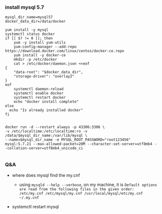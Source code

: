 

### install mysql 5.7

```
mysql_dir_name=mysql57
docker_data_dir=/data/docker

yum install -y mysql
systemctl status docker
if [[ $? != 0 ]]; then
    yum -y install yum-utils
    yum-config-manager --add-repo https://download.docker.com/linux/centos/docker-ce.repo
    yum install -y docker-ce
    mkdir -p /etc/docker
    cat > /etc/docker/daemon.json <<eof
{ 
    "data-root": "$docker_data_dir",
    "storage-driver": "overlay2"
}
eof
    systemctl daemon-reload
    systemctl enable docker
    systemctl restart docker
    echo "docker install complete"
else
  echo "Is already installed docker"
fi


docker run -d --restart always -p 43306:3306 \
-v /etc/localtime:/etc/localtime:ro -v /data/$mysql_dir_name:/var/lib/mysql \
--name=$mysql_dir_name -e MYSQL_ROOT_PASSWORD="root123456"  mysql:5.7.21 --max-allowed-packet=20M --character-set-server=utf8mb4 --collation-server=utf8mb4_unicode_ci


```


### Q&A
 * where does mysql find the my.cnf
    * using `mysqld --help --verbose`, on my machine, it is `Default options are read from the following files in the given order: /etc/my.cnf /etc/mysql/my.cnf /usr/local/mysql/etc/my.cnf ~/.my.cnf `

 * systemctl restart mysql